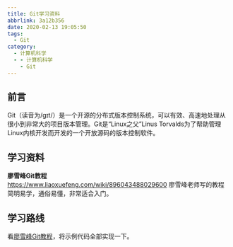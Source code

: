 ```yaml
---
title: Git学习资料
abbrlink: 3a12b356
date: 2020-02-13 19:05:50
tags:
  - Git
category:
  - 计算机科学
  - - 计算机科学
    - Git
---
```


## 前言
Git（读音为/gɪt/）是一个开源的分布式版本控制系统，可以有效、高速地处理从很小到非常大的项目版本管理。Git是“Linux之父”Linus Torvalds为了帮助管理Linux内核开发而开发的一个开放源码的版本控制软件。  
<!-- more -->
## 学习资料
**廖雪峰Git教程**  
https://www.liaoxuefeng.com/wiki/896043488029600
廖雪峰老师写的教程简明易学，通俗易懂，非常适合入门。  


## 学习路线
看[廖雪峰Git教程](https://www.liaoxuefeng.com/wiki/896043488029600)，将示例代码全部实现一下。  




